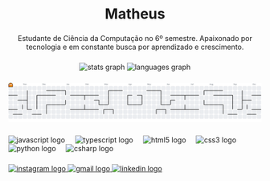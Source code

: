 <h1 align="center">Matheus</h1>

###

<p align="center">Estudante de Ciência da Computação no 6º semestre. Apaixonado por tecnologia e em constante busca por aprendizado e crescimento.</p>

###

<div align="center">
  <img src="https://github-readme-stats.vercel.app/api?username=Taiwansz&hide_title=false&hide_rank=false&show_icons=true&include_all_commits=true&count_private=true&disable_animations=false&theme=dracula&locale=en&hide_border=false" height="150" alt="stats graph"  />
  <img src="https://github-readme-stats.vercel.app/api/top-langs?username=Taiwansz&locale=en&hide_title=false&layout=compact&card_width=320&langs_count=5&theme=dracula&hide_border=false" height="150" alt="languages graph"  />
</div>

###

<picture>
  <source media="(prefers-color-scheme: dark)" srcset="https://raw.githubusercontent.com/Taiwansz/Taiwansz/output/pacman-contribution-graph-dark.svg">
  <source media="(prefers-color-scheme: light)" srcset="https://raw.githubusercontent.com/Taiwansz/Taiwansz/output/pacman-contribution-graph.svg">
  <img alt="pacman contribution graph" src="https://raw.githubusercontent.com/Taiwansz/Taiwansz/output/pacman-contribution-graph.svg">
</picture>

###

<div align="left">
  <img src="https://cdn.jsdelivr.net/gh/devicons/devicon/icons/javascript/javascript-original.svg" height="30" alt="javascript logo"  />
  <img width="12" />
  <img src="https://cdn.jsdelivr.net/gh/devicons/devicon/icons/typescript/typescript-original.svg" height="30" alt="typescript logo"  />
  <img width="12" />
  <img src="https://cdn.jsdelivr.net/gh/devicons/devicon/icons/html5/html5-original.svg" height="30" alt="html5 logo"  />
  <img width="12" />
  <img src="https://cdn.jsdelivr.net/gh/devicons/devicon/icons/css3/css3-original.svg" height="30" alt="css3 logo"  />
  <img width="12" />
  <img src="https://cdn.jsdelivr.net/gh/devicons/devicon/icons/python/python-original.svg" height="30" alt="python logo"  />
  <img width="12" />
  <img src="https://cdn.jsdelivr.net/gh/devicons/devicon/icons/csharp/csharp-original.svg" height="30" alt="csharp logo"  />
</div>

###

<div align="left">
  <a href="https://www.instagram.com/matheus.ousa" target="_blank" rel="noopener noreferrer">
    <img src="https://img.shields.io/static/v1?message=Instagram&logo=instagram&label=&color=E4405F&logoColor=white&labelColor=&style=for-the-badge" height="35" alt="instagram logo" />
  </a>
  <a href="mailto:std.matheus@gmail.com" target="_blank" rel="noopener noreferrer">
    <img src="https://img.shields.io/static/v1?message=Gmail&logo=gmail&label=&color=D14836&logoColor=white&labelColor=&style=for-the-badge" height="35" alt="gmail logo" />
  </a>
  <a href="https://www.linkedin.com/in/mth3us/" target="_blank" rel="noopener noreferrer">
    <img src="https://img.shields.io/static/v1?message=LinkedIn&logo=linkedin&label=&color=0077B5&logoColor=white&labelColor=&style=for-the-badge" height="35" alt="linkedin logo" />
  </a>
</div>
